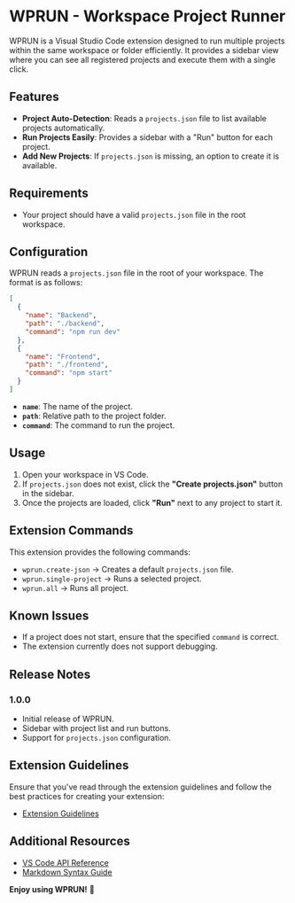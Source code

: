 # WPRUN - Workspace Project Runner

WPRUN is a Visual Studio Code extension designed to run multiple projects within the same workspace or folder efficiently. It provides a sidebar view where you can see all registered projects and execute them with a single click.

## Features

- **Project Auto-Detection**: Reads a `projects.json` file to list available projects automatically.
- **Run Projects Easily**: Provides a sidebar with a "Run" button for each project.
- **Add New Projects**: If `projects.json` is missing, an option to create it is available.

## Requirements

- Your project should have a valid `projects.json` file in the root workspace.

## Configuration

WPRUN reads a `projects.json` file in the root of your workspace. The format is as follows:

```json
[
  {
    "name": "Backend",
    "path": "./backend",
    "command": "npm run dev"
  },
  {
    "name": "Frontend",
    "path": "./frontend",
    "command": "npm start"
  }
]
```

- **`name`**: The name of the project.
- **`path`**: Relative path to the project folder.
- **`command`**: The command to run the project.

## Usage

1. Open your workspace in VS Code.
2. If `projects.json` does not exist, click the **"Create projects.json"** button in the sidebar.
3. Once the projects are loaded, click **"Run"** next to any project to start it.

## Extension Commands

This extension provides the following commands:

- `wprun.create-json` → Creates a default `projects.json` file.
- `wprun.single-project` → Runs a selected project.
- `wprun.all` → Runs all project.

## Known Issues

- If a project does not start, ensure that the specified `command` is correct.
- The extension currently does not support debugging.

## Release Notes

### 1.0.0

- Initial release of WPRUN.
- Sidebar with project list and run buttons.
- Support for `projects.json` configuration.

## Extension Guidelines

Ensure that you've read through the extension guidelines and follow the best practices for creating your extension:

- [Extension Guidelines](https://code.visualstudio.com/api/references/extension-guidelines)

## Additional Resources

- [VS Code API Reference](https://code.visualstudio.com/api)
- [Markdown Syntax Guide](https://help.github.com/articles/markdown-basics/)

**Enjoy using WPRUN!** 🚀

